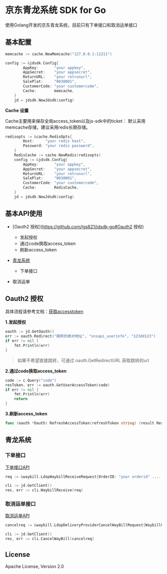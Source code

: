 # 京东青龙系统 SDK for Go

使用Golang开发的京东青龙系统，目前只有下单接口和取消运单接口

## 基本配置

```go
memcache := cache.NewMemcache("127.0.0.1:11211")

config := &jdsdk.Config{
		AppKey:       "your appkey",
		AppSecret:    "your appsecret",
		ReturnURL:    "your retrunurl",
		SalePlat:     "0030001",
		CustomerCode: "your customercode",
		Cache:        memcache,
	}
	jd = jdsdk.NewJdsdk(config)
```

**Cache 设置**

Cache主要用来保存全局access_token以及js-sdk中的ticket： 默认采用memcache存储，建议采用redis长期存储。

```go
redisopts := &cache.RedisOpts{
		Host:     "your redis host",
		Password: "your redis password",
	}
	RedisCache := cache.NewRedis(redisopts)
	config := &jdsdk.Config{
		AppKey:       "your appkey",
		AppSecret:    "your appsecret",
		ReturnURL:    "your retrunurl",
		SalePlat:     "0030001",
		CustomerCode: "your customercode",
		Cache:        RedisCache,
	}
	jd = jdsdk.NewJdsdk(config)
```



## 基本API使用

- [Oauth2 授权](https://github.com/lgs821/jdsdk-go#Oauth2 授权)

  - 发起授权
  - 通过code换取access_token
  - 刷新access_token

- [青龙系统](https://github.com/lgs821/jdsdk-go#青龙系统)
  - 下单接口
- 取消运单
  

## Oauth2 授权

具体流程请参考文档：[获取accesstoken](https://open.jd.com/home/home#/doc/common?listId=880)

**1.发起授权**

```go
oauth := jd.GetOauth()
err := oauth.Redirect("跳转的绝对地址", "snsapi_userinfo", "123dd123")
if err != nil {
	fmt.Println(err)
}
```

> 如果不希望直接跳转，可通过 oauth.GetRedirectURL 获取跳转的url

**2.通过code换取access_token**

```go
code := c.Query("code")
resToken, err := oauth.GetUserAccessToken(code)
if err != nil {
	fmt.Println(err)
	return
}
```

**3.刷新access_token**

```go
func (oauth *Oauth) RefreshAccessToken(refreshToken string) (result ResAccessToken, err error)
```

## 青龙系统

### 下单接口

[下单接口API](https://open.jd.com/home/home#/doc/apiAuthPackage?apiCateId=471&apiId=2122&apiName=jingdong.ldop.waybill.receive)

```go
req := &waybill.LdopWaybillReceiveRequest{OrderID: "your orderid" ......}

cli := jd.GetClient()
res, err := cli.WaybillReceive(req)
```

### 取消运单接口

[取消运单API](https://open.jd.com/home/home#/doc/apiAuthPackage?apiCateId=471&apiId=3482&apiName=jingdong.ldop.delivery.provider.cancelWayBill)

```go
cancelreq := &waybill.LdopDeliveryProviderCancelWayBillRequest{WaybillCode: "your waybillCode", CancelReason: "用户取消订单", OperatorName: "your name"}

cli := jd.GetClient()
res, err := cli.CancelWayBill(cancelreq)
```



## License

Apache License, Version 2.0